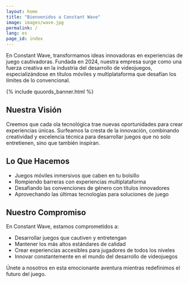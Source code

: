 ```yaml
---
layout: home
title: "Bienvenidos a Constant Wave"
image: images/wave.jpg
permalink: /
lang: es
page_id: index
---
```


En Constant Wave, transformamos ideas innovadoras en experiencias de juego cautivadoras. Fundada en 2024, nuestra empresa surge como una fuerza creativa en la industria del desarrollo de videojuegos, especializándose en títulos móviles y multiplataforma que desafían los límites de lo convencional.

{% include quuords_banner.html %}

## Nuestra Visión

Creemos que cada ola tecnológica trae nuevas oportunidades para crear experiencias únicas. Surfeamos la cresta de la innovación, combinando creatividad y excelencia técnica para desarrollar juegos que no solo entretienen, sino que también inspiran.

## Lo Que Hacemos

- Juegos móviles inmersivos que caben en tu bolsillo
- Rompiendo barreras con experiencias multiplataforma
- Desafiando las convenciones de género con títulos innovadores
- Aprovechando las últimas tecnologías para soluciones de juego

## Nuestro Compromiso

En Constant Wave, estamos comprometidos a:

- Desarrollar juegos que cautiven y entretengan
- Mantener los más altos estándares de calidad
- Crear experiencias accesibles para jugadores de todos los niveles
- Innovar constantemente en el mundo del desarrollo de videojuegos

Únete a nosotros en esta emocionante aventura mientras redefinimos el futuro del juego.
